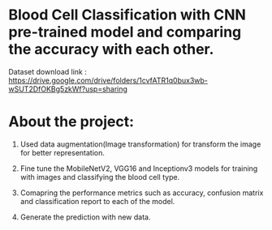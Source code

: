 # Blood Cell Classification with CNN pre-trained model and comparing the accuracy with each other.

Dataset download link : https://drive.google.com/drive/folders/1cvfATR1q0bux3wb-wSUT2DfOKBg5zkWf?usp=sharing

# About the project:

1. Used data augmentation(Image transformation) for transform the image for better representation.

2. Fine tune the MobileNetV2, VGG16 and Inceptionv3 models for training with images and classifying the blood cell type.

3. Comapring the performance metrics such as accuracy, confusion matrix and classification report to each of the model.

4. Generate the prediction with new data.
